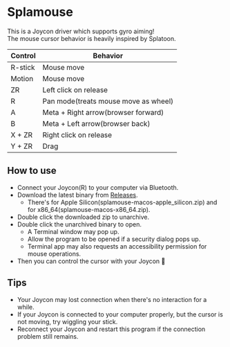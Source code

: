 # Splamouse

This is a Joycon driver which supports gyro aiming!  
The mouse cursor behavior is heavily inspired by Splatoon.

| Control | Behavior                                             |
|---------|------------------------------------------------------|
| R-stick | Mouse move                                           |
| Motion  | Mouse move                                           |
| ZR      | Left click on release                                |
| R       | Pan mode(treats mouse move as wheel)                 |
| A       | Meta + Right arrow(browser forward)                  |
| B       | Meta + Left arrow(browser back)                      |
| X + ZR  | Right click on release                               |
| Y + ZR  | Drag                                                 |

## How to use

- Connect your Joycon(R) to your computer via Bluetooth.
- Download the latest binary from [Releases](https://github.com/gitusp/splamouse/releases).
    - There's for Apple Silicon(splamouse-macos-apple_silicon.zip) and for x86_64(splamouse-macos-x86_64.zip).
- Double click the downloaded zip to unarchive.
- Double click the unarchived binary to open.
    - A Terminal window may pop up.
    - Allow the program to be opened if a security dialog pops up.
    - Terminal app may also requests an accessibility permission for mouse operations.
- Then you can control the cursor with your Joycon :tada:

## Tips

- Your Joycon may lost connection when there's no interaction for a while.
- If your Joycon is connected to your computer properly, but the cursor is not moving, try wiggling your stick.
- Reconnect your Joycon and restart this program if the connection problem still remains.
